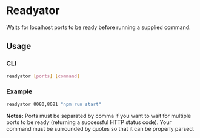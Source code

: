 # Readyator

Waits for localhost ports to be ready before running a supplied command.

## Usage

### CLI

```bash
readyator [ports] [command]
```

### Example

```bash
readyator 8080,8081 "npm run start"
```

**Notes:** Ports must be separated by comma if you want to wait for multiple ports to be ready (returning a successful HTTP status code). Your command must be surrounded by quotes so that it can be properly parsed.
